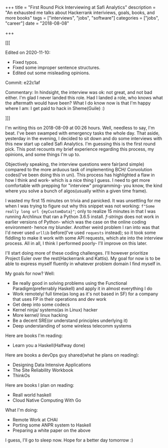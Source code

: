 +++
title = "First Round Pick Interviewing at Safi Analytics"
description = "An exhausted me talks about Hackerrank interiviews, goals, books, and more books"
tags = ["interviews", "jobs", "software"]
categories = ["jobs", "career"]
date = "2018-08-08"

+++

[[[

Edited on 2020-11-10:
- Fixed typos.
- Fixed some improper sentence structures.
- Edited out some misleading opinions.

Commit: e22c1af

Commentary: In hindsight, the interview was ok: not great, and not bad
either. I'm glad I never landed this role. Had I landed a role, who
knows what the aftermath would have been? What I do know now is that
I'm happy where I am: I get paid to hack in Sheme(Guile) :)

]]]

I'm writing this on 2018-08-09 at 00:26 hours. Well, needless to say, I'm beat. I've been swamped with emergency tasks the whole day. That aside, yesterday in the evening, I decided to sit down and do some interviews with this new start up called Safi Analytics. I'm guessing this is the first round pick. This post recounts my brief experience regarding this process, my opinions, and some things I'm up to.

Objectively speaking, the interview questions were fair(and simple) compared to the more arduous task of implementing BCH/ Convolution codes(I've been doing this in uni). This process has highlighted a flaw in how I think and work- which is a nice thing I guess. I need to get more comfortable with prepping for "interview" programming- you know, the kind where you solve a bunch of algos(usually within a given time frame).

I wasted my first 15 minutes on trivia and panicked. It was unsettling for me when I was trying to figure out why this snippet was not working: `f"Some really long url {myCustomData}"`; only to realize 15 minutes in that I was running Archlinux that ran a Python 3.6.5 install. *f-strings* does not work in earlier versions of Python- which was the case on the online coding environment- hence my blunder. Another weird problem I ran into was that I'd never used `urllib` before(I've used `requests` instead); so it took some fiddling to make it work with some API requests, which ate into the interview process. All in all, I think I performed poorly- I'll improve on this later.

I'll start doing more of these coding challenges. I'll however prioritize Project Euler over the rest(Hackerrank and Kattis). My goal for now is to be able to express myself fluently in whatever problem domain I find myself in. 

My goals for now? Well:
- Be really good in solving problems using the Functional Paradigm(preferrably Haskell) and apply it in almost everything I do
- Work remotely/ full time(as long as it's not based in SF) for a company that uses FP in their operations and dev work
- Get deep into some codecs
- Kernel ninja/ systems(as in Linux) hacker
- More kernel/ linux hacking
- Be a decent SRE(or understand principles underlying it)
- Deep understanding of some wireless telecomm systems

Here are books I'm reading:
- Learn you a Haskell(Halfway done)

Here are books a devOps guy shared(what he plans on reading):
- Designing Data Intensive Applications
- The Site Reliability Workbook
- ThinkOs

Here are books I plan on reading:
- Reall world haskell
- Cloud Native Computing With Go

What I'm doing:
- Remote Work at CHAI
- Porting some ANPR system to Haskell
- Preparing a white paper on the above

I guess, I'll go to sleep now. Hope for a better day tomorrow :)
